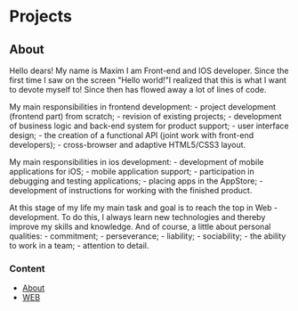 # Projects

## About

  Hello dears! My name is Maxim I am Front-end and IOS developer. 
Since the first time I saw on the screen "Hello world!"I realized that this is what I want to devote myself to! 
Since then has flowed away a lot of lines of code.

  My main responsibilities in frontend development: 
    - []()project development (frontend part) from scratch;
    - revision of existing projects;
    - development of business logic and back-end system for product support;
    - user interface design;
    - the creation of a functional API (joint work with front-end developers);
    - cross-browser and adaptive HTML5/CSS3 layout.
  
  My main responsibilities in ios development:
    - development of mobile applications for iOS;
    - mobile application support;
    - participation in debugging and testing applications;
    - placing apps in the AppStore;
    - development of instructions for working with the finished product.
    

  Аt this stage of my life my main task and goal is to reach the top in Web - development. 
To do this, I always learn new technologies and thereby improve my skills and knowledge. And of course, a little about personal qualities:
    - commitment;
    - perseverance;
    - liability;
    - sociability;
    - the ability to work in a team;
    - attention to detail.


### Content
- [About](#about)
- [WEB](#web)

